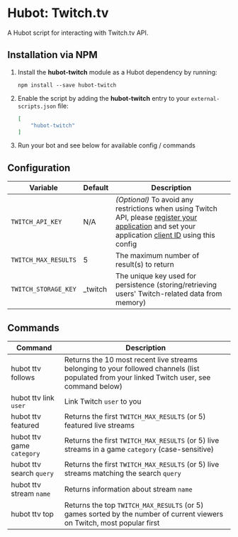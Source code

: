 # Hubot: Twitch.tv

A Hubot script for interacting with Twitch.tv API.


## Installation via NPM

1. Install the __hubot-twitch__ module as a Hubot dependency by running:

    ```
    npm install --save hubot-twitch
    ```

2. Enable the script by adding the __hubot-twitch__ entry to your `external-scripts.json` file:

    ```json
    [
        "hubot-twitch"
    ]
    ```

3. Run your bot and see below for available config / commands


## Configuration

Variable | Default | Description
--- | --- | ---
`TWITCH_API_KEY` | N/A | _(Optional)_ To avoid any restrictions when using Twitch API, please [register your application](http://www.twitch.tv/settings/connections) and set your application [client ID](https://github.com/justintv/Twitch-API/blob/master/authentication.md#developer-setup) using this config
`TWITCH_MAX_RESULTS` | 5 | The maximum number of result(s) to return
`TWITCH_STORAGE_KEY` | _twitch | The unique key used for persistence (storing/retrieving users' Twitch-related data from memory)


## Commands

Command | Description
--- | ---
hubot ttv follows | Returns the 10 most recent live streams belonging to your followed channels (list populated from your linked Twitch user, see command below)
hubot ttv link `user` | Link Twitch `user` to you
hubot ttv featured | Returns the first `TWITCH_MAX_RESULTS` (or 5) featured live streams
hubot ttv game `category` | Returns the first `TWITCH_MAX_RESULTS` (or 5) live streams in a game `category` (case-sensitive)
hubot ttv search `query` | Returns the first `TWITCH_MAX_RESULTS` (or 5) live streams matching the search `query`
hubot ttv stream `name` | Returns information about stream `name`
hubot ttv top | Returns the top `TWITCH_MAX_RESULTS` (or 5) games sorted by the number of current viewers on Twitch, most popular first